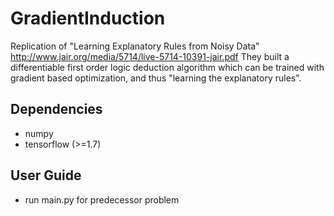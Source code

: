 # GradientInduction
Replication of "Learning Explanatory Rules from Noisy Data" http://www.jair.org/media/5714/live-5714-10391-jair.pdf
They built a differentiable first order logic deduction algorithm which can be trained with gradient based optimization,
and thus "learning the explanatory rules".

## Dependencies
* numpy
* tensorflow (>=1.7)

## User Guide
* run main.py for predecessor problem